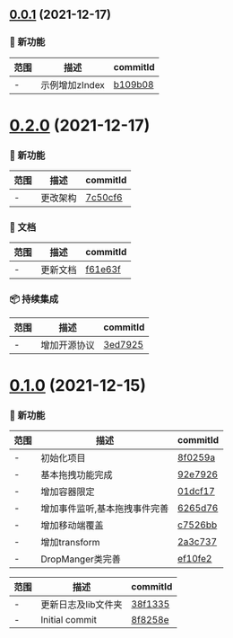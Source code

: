 ## [0.0.1](https://github.com/dengBox/drop-manger/compare/v0.2.0...v0.0.1) (2021-12-17)

### 🌟 新功能
范围|描述|commitId
--|--|--
 - | 示例增加zIndex | [b109b08](https://github.com/dengBox/drop-manger/commit/b109b08)

# [0.2.0](https://github.com/dengBox/drop-manger/compare/v0.1.0...v0.2.0) (2021-12-17)

### 🌟 新功能
范围|描述|commitId
--|--|--
 - | 更改架构 | [7c50cf6](https://github.com/dengBox/drop-manger/commit/7c50cf6)


### 📝 文档
范围|描述|commitId
--|--|--
 - | 更新文档 | [f61e63f](https://github.com/dengBox/drop-manger/commit/f61e63f)


### 📦 持续集成
范围|描述|commitId
--|--|--
 - | 增加开源协议 | [3ed7925](https://github.com/dengBox/drop-manger/commit/3ed7925)

# [0.1.0](https://github.com/dengBox/drop-manger/compare/8f8258e...v0.1.0) (2021-12-15)

### 🌟 新功能
范围|描述|commitId
--|--|--
 - | 初始化项目 | [8f0259a](https://github.com/dengBox/drop-manger/commit/8f0259a)
 - | 基本拖拽功能完成 | [92e7926](https://github.com/dengBox/drop-manger/commit/92e7926)
 - | 增加容器限定 | [01dcf17](https://github.com/dengBox/drop-manger/commit/01dcf17)
 - | 增加事件监听,基本拖拽事件完善 | [6265d76](https://github.com/dengBox/drop-manger/commit/6265d76)
 - | 增加移动端覆盖 | [c7526bb](https://github.com/dengBox/drop-manger/commit/c7526bb)
 - | 增加transform | [2a3c737](https://github.com/dengBox/drop-manger/commit/2a3c737)
 - | DropManger类完善 | [ef10fe2](https://github.com/dengBox/drop-manger/commit/ef10fe2)


范围|描述|commitId
--|--|--
 - | 更新日志及lib文件夹 | [38f1335](https://github.com/dengBox/drop-manger/commit/38f1335)
 - | Initial commit | [8f8258e](https://github.com/dengBox/drop-manger/commit/8f8258e)

